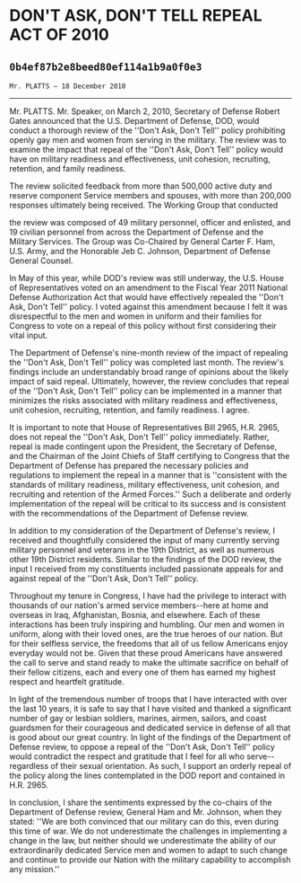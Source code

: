 # DON'T ASK, DON'T TELL REPEAL ACT OF 2010
## `0b4ef87b2e8beed80ef114a1b9a0f0e3`
`Mr. PLATTS — 18 December 2010`

---


Mr. PLATTS. Mr. Speaker, on March 2, 2010, Secretary of Defense 
Robert Gates announced that the U.S. Department of Defense, DOD, would 
conduct a thorough review of the ''Don't Ask, Don't Tell'' policy 
prohibiting openly gay men and women from serving in the military. The 
review was to examine the impact that repeal of the ''Don't Ask, Don't 
Tell'' policy would have on military readiness and effectiveness, unit 
cohesion, recruiting, retention, and family readiness.

The review solicited feedback from more than 500,000 active duty and 
reserve component Service members and spouses, with more than 200,000 
responses ultimately being received. The Working Group that conducted


the review was composed of 49 military personnel, officer and enlisted, 
and 19 civilian personnel from across the Department of Defense and the 
Military Services. The Group was Co-Chaired by General Carter F. Ham, 
U.S. Army, and the Honorable Jeb C. Johnson, Department of Defense 
General Counsel.

In May of this year, while DOD's review was still underway, the U.S. 
House of Representatives voted on an amendment to the Fiscal Year 2011 
National Defense Authorization Act that would have effectively repealed 
the ''Don't Ask, Don't Tell'' policy. I voted against this amendment 
because I felt it was disrespectful to the men and women in uniform and 
their families for Congress to vote on a repeal of this policy without 
first considering their vital input.

The Department of Defense's nine-month review of the impact of 
repealing the ''Don't Ask, Don't Tell'' policy was completed last 
month. The review's findings include an understandably broad range of 
opinions about the likely impact of said repeal. Ultimately, however, 
the review concludes that repeal of the ''Don't Ask, Don't Tell'' 
policy can be implemented in a manner that minimizes the risks 
associated with military readiness and effectiveness, unit cohesion, 
recruiting, retention, and family readiness. I agree.

It is important to note that House of Representatives Bill 2965, H.R. 
2965, does not repeal the ''Don't Ask, Don't Tell'' policy immediately. 
Rather, repeal is made contingent upon the President, the Secretary of 
Defense, and the Chairman of the Joint Chiefs of Staff certifying to 
Congress that the Department of Defense has prepared the necessary 
policies and regulations to implement the repeal in a manner that is 
''consistent with the standards of military readiness, military 
effectiveness, unit cohesion, and recruiting and retention of the Armed 
Forces.'' Such a deliberate and orderly implementation of the repeal 
will be critical to its success and is consistent with the 
recommendations of the Department of Defense review.

In addition to my consideration of the Department of Defense's 
review, I received and thoughtfully considered the input of many 
currently serving military personnel and veterans in the 19th District, 
as well as numerous other 19th District residents. Similar to the 
findings of the DOD review, the input I received from my constituents 
included passionate appeals for and against repeal of the ''Don't Ask, 
Don't Tell'' policy.

Throughout my tenure in Congress, I have had the privilege to 
interact with thousands of our nation's armed service members--here at 
home and overseas in Iraq, Afghanistan, Bosnia, and elsewhere. Each of 
these interactions has been truly inspiring and humbling. Our men and 
women in uniform, along with their loved ones, are the true heroes of 
our nation. But for their selfless service, the freedoms that all of us 
fellow Americans enjoy everyday would not be. Given that these proud 
Americans have answered the call to serve and stand ready to make the 
ultimate sacrifice on behalf of their fellow citizens, each and every 
one of them has earned my highest respect and heartfelt gratitude.

In light of the tremendous number of troops that I have interacted 
with over the last 10 years, it is safe to say that I have visited and 
thanked a significant number of gay or lesbian soldiers, marines, 
airmen, sailors, and coast guardsmen for their courageous and dedicated 
service in defense of all that is good about our great country. In 
light of the findings of the Department of Defense review, to oppose a 
repeal of the ''Don't Ask, Don't Tell'' policy would contradict the 
respect and gratitude that I feel for all who serve--regardless of 
their sexual orientation. As such, I support an orderly repeal of the 
policy along the lines contemplated in the DOD report and contained in 
H.R. 2965.

In conclusion, I share the sentiments expressed by the co-chairs of 
the Department of Defense review, General Ham and Mr. Johnson, when 
they stated: ''We are both convinced that our military can do this, 
even during this time of war. We do not underestimate the challenges in 
implementing a change in the law, but neither should we underestimate 
the ability of our extraordinarily dedicated Service men and women to 
adapt to such change and continue to provide our Nation with the 
military capability to accomplish any mission.''
